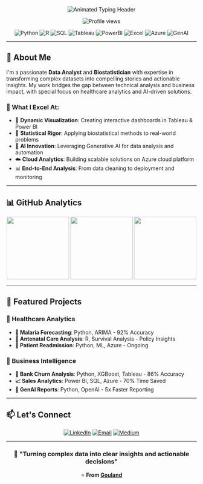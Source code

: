 <!-- README.md for GitHub profile (gouland) -->

<div align="center">

<!-- Animated Header -->
<img src="https://readme-typing-svg.herokuapp.com?font=Fira+Code&size=30&duration=4000&pause=1000&color=FF6B6B&center=true&vCenter=true&width=800&height=50&lines=Hello+World!+👋;I'm+Gouland+💻;Data+Analyst+📊;Biostatistician+🔬;AI+Enthusiast+🤖;Turning+Data+Into+Decisions+🚀" alt="Animated Typing Header">

<!-- Profile Views -->
<p align="center">
  <img src="https://komarev.com/ghpvc/?username=gouland&label=Profile+Views+👀&color=FF6B6B&style=for-the-badge" alt="Profile views" />
</p>

<!-- Tech Stack -->
<p align="center">
  <img src="https://img.shields.io/badge/Python-3776AB?style=for-the-badge&logo=python&logoColor=white" alt="Python">
  <img src="https://img.shields.io/badge/R-276DC3?style=for-the-badge&logo=r&logoColor=white" alt="R">
  <img src="https://img.shields.io/badge/SQL-4479A1?style=for-the-badge&logo=postgresql&logoColor=white" alt="SQL">
  <img src="https://img.shields.io/badge/Tableau-E97627?style=for-the-badge&logo=tableau&logoColor=white" alt="Tableau">
  <img src="https://img.shields.io/badge/Power_BI-F2C811?style=for-the-badge&logo=powerbi&logoColor=black" alt="PowerBI">
  <img src="https://img.shields.io/badge/Excel-217346?style=for-the-badge&logo=microsoftexcel&logoColor=white" alt="Excel">
  <img src="https://img.shields.io/badge/Azure-0078D4?style=for-the-badge&logo=microsoftazure&logoColor=white" alt="Azure">
  <img src="https://img.shields.io/badge/Gen_AI-FF6B6B?style=for-the-badge&logo=openai&logoColor=white" alt="GenAI">
</p>

</div>

---

## 🎯 About Me

I'm a passionate **Data Analyst** and **Biostatistician** with expertise in transforming complex datasets into compelling stories and actionable insights. My work bridges the gap between technical analysis and business impact, with special focus on healthcare analytics and AI-driven solutions.

### 🌟 What I Excel At:
- 🎨 **Dynamic Visualization**: Creating interactive dashboards in Tableau & Power BI
- 🔬 **Statistical Rigor**: Applying biostatistical methods to real-world problems
- 🤖 **AI Innovation**: Leveraging Generative AI for data analysis and automation
- ☁️ **Cloud Analytics**: Building scalable solutions on Azure cloud platform
- 📊 **End-to-End Analysis**: From data cleaning to deployment and monitoring

---

## 📊 GitHub Analytics

<div align="center">
  
<!-- GitHub Stats -->
<img height="165" src="https://github-readme-stats.vercel.app/api?username=gouland&show_icons=true&theme=radical&hide_border=true&count_private=true" />
<img height="165" src="https://github-readme-stats.vercel.app/api/top-langs/?username=gouland&layout=compact&theme=radical&hide_border=true&langs_count=8" />

<!-- Streak Stats -->
<img height="165" src="https://github-readme-streak-stats.herokuapp.com/?user=gouland&theme=radical&hide_border=true" />

</div>

---

## 🚀 Featured Projects

### 🔬 Healthcare Analytics
- **🦟 Malaria Forecasting**: Python, ARIMA - 92% Accuracy
- **👶 Antenatal Care Analysis**: R, Survival Analysis - Policy Insights
- **🏥 Patient Readmission**: Python, ML, Azure - Ongoing

### 💼 Business Intelligence
- **🏦 Bank Churn Analysis**: Python, XGBoost, Tableau - 86% Accuracy
- **📈 Sales Analytics**: Power BI, SQL, Azure - 70% Time Saved
- **🤖 GenAI Reports**: Python, OpenAI - 5x Faster Reporting

---

## 📫 Let's Connect

<div align="center">

[![LinkedIn](https://img.shields.io/badge/LinkedIn-0077B5?style=for-the-badge&logo=linkedin&logoColor=white)](https://www.linkedin.com/in/your-linkedin)
[![Email](https://img.shields.io/badge/Email-D14836?style=for-the-badge&logo=gmail&logoColor=white)](mailto:oumagouland@gmail.com)
[![Medium](https://img.shields.io/badge/Medium-12100E?style=for-the-badge&logo=medium&logoColor=white)](https://medium.com/@gouland)

</div>

---

<div align="center">

### 💫 **"Turning complex data into clear insights and actionable decisions"**

⭐ **From [Gouland](https://github.com/gouland)**

</div>
